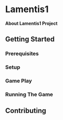# Lamentis1

**About Lamentis1 Project**

## Getting Started

### Prerequisites

### Setup

### Game Play

### Running The Game

## Contributing


